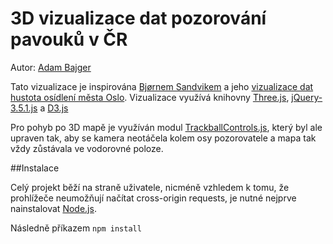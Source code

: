 # 3D vizualizace dat pozorování pavouků v ČR

Autor: <a href="https://github.com/AdamBajger/">Adam Bajger</a>

Tato vizualizace je inspirována <a href="http://mastermaps.com/">Bjørnem Sandvikem</a> a jeho <a href="http://geoforum.github.io/veiledning09/">vizualizace dat hustota osídlení města Oslo</a>.
Vizualizace využívá knihovny <a href="http://threejs.org/">Three.js</a>,  <a href="https://jquery.com/">jQuery-3.5.1.js</a> a <a href="https://d3js.org/">D3.js</a>

Pro pohyb po 3D mapě je využíván modul <a href="https://gist.github.com/DanLeininger/8c53afa96d63b31ff902">TrackballControls.js</a>, který byl ale upraven tak, aby se kamera neotáčela kolem osy pozorovatele a mapa tak vždy zůstávala ve vodorovné poloze.

##Instalace

Celý projekt běží na straně uživatele, nicméně vzhledem k tomu,
že prohlížeče neumožňují načítat cross-origin requests,
je nutné nejprve nainstalovat <a href="https://nodejs.org/">Node.js</a>.

Následně příkazem ```npm install```